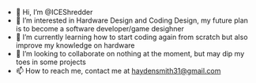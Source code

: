 - 👋 Hi, I’m @ICEShredder
- 👀 I’m interested in Hardware Design and Coding Design, my future plan is to become a software developer/game desighner
- 🌱 I’m currently learning how to start coding again from scratch but also improve my knowledge on hardware
- 💞️ I’m looking to collaborate on nothing at the moment, but may dip my toes in some projects
- 📫 How to reach me, contact me at haydensmith31@gmail.com

<!---
ICEShredder/ICEShredder is a ✨ special ✨ repository because its `README.md` (this file) appears on your GitHub profile.
You can click the Preview link to take a look at your changes.
--->
